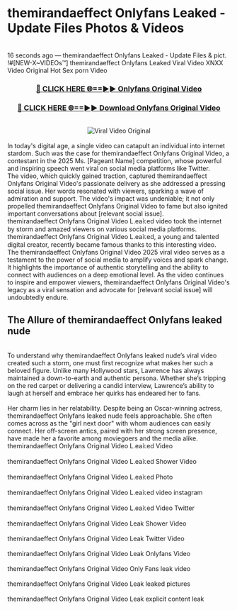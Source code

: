 # themirandaeffect Onlyfans Leaked - Update Files Photos & Videos 
<br>
16 seconds ago — themirandaeffect Onlyfans Leaked - Update Files & pict. !#[NEW-X~VIDEOs™] themirandaeffect Onlyfans Leaked Viral Video XNXX Video Original Hot Sex porn Video
<br>
<div align="center">
<h3><a href="http://freeplayer.one?title=themirandaeffect&ref=25OR" rel="nofollow">🔴 CLICK HERE 🌐==►► Onlyfans Original Video</a></h3>
<h3><a href="http://freeplayer.one?title=themirandaeffect&ref=25OR" rel="nofollow">🔴 CLICK HERE 🌐==►► Download Onlyfans Original Video</a></h3>
<br>
<a href="http://freeplayer.one?title=themirandaeffect&ref=25OR" rel="nofollow" data-target="animated-image.originalLink"><img src="https://i.ibb.co.com/xMMVF88/686577567.gif" alt="Viral Video Original" style="max-width: 100%; display: inline-block;" data-target="animated-image.originalImage"></a>
</div>
<br>
In today's digital age, a single video can catapult an individual into internet stardom. Such was the case for themirandaeffect Onlyfans Original Video, a contestant in the 2025 Ms. [Pageant Name] competition, whose powerful and inspiring speech went viral on social media platforms like Twitter.
<br>
The video, which quickly gained traction, captured themirandaeffect Onlyfans Original Video's passionate delivery as she addressed a pressing social issue. Her words resonated with viewers, sparking a wave of admiration and support. The video's impact was undeniable; it not only propelled themirandaeffect Onlyfans Original Video to fame but also ignited important conversations about [relevant social issue].
<br>
themirandaeffect Onlyfans Original Video L.ea𝚔ed video took the internet by storm and amazed viewers on various social media platforms. themirandaeffect Onlyfans Original Video L.ea𝚔ed, a young and talented digital creator, recently became famous thanks to this interesting video.
<br>
The themirandaeffect Onlyfans Original Video 2025 viral video serves as a testament to the power of social media to amplify voices and spark change. It highlights the importance of authentic storytelling and the ability to connect with audiences on a deep emotional level. As the video continues to inspire and empower viewers, themirandaeffect Onlyfans Original Video's legacy as a viral sensation and advocate for [relevant social issue] will undoubtedly endure.
<br>
<h2>The Allure of themirandaeffect Onlyfans leaked nude</h2>
<br>
To understand why themirandaeffect Onlyfans leaked nude’s viral video created such a storm, one must first recognize what makes her such a beloved figure. Unlike many Hollywood stars, Lawrence has always maintained a down-to-earth and authentic persona. Whether she’s tripping on the red carpet or delivering a candid interview, Lawrence’s ability to laugh at herself and embrace her quirks has endeared her to fans.
<br><br>
Her charm lies in her relatability. Despite being an Oscar-winning actress, themirandaeffect Onlyfans leaked nude feels approachable. She often comes across as the "girl next door" with whom audiences can easily connect. Her off-screen antics, paired with her strong screen presence, have made her a favorite among moviegoers and the media alike.
<br>
themirandaeffect Onlyfans Original Video L.ea𝚔ed Video
<br><br>
themirandaeffect Onlyfans Original Video L.ea𝚔ed Shower Video
<br><br>
themirandaeffect Onlyfans Original Video L.ea𝚔ed Photo
<br><br>
themirandaeffect Onlyfans Original Video L.ea𝚔ed video instagram
<br><br>
themirandaeffect Onlyfans Original Video L.ea𝚔ed Video Twitter
<br><br>
themirandaeffect Onlyfans Original Video Leak Shower Video
<br><br>
themirandaeffect Onlyfans Original Video Leak Twitter Video
<br><br>
themirandaeffect Onlyfans Original Video Leak Onlyfans Video
<br><br>
themirandaeffect Onlyfans Original Video Only Fans leak video
<br><br>
themirandaeffect Onlyfans Original Video Leak leaked pictures
<br><br>
themirandaeffect Onlyfans Original Video Leak explicit content leak